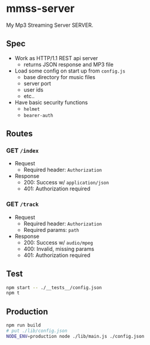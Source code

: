 # mmss-server

My Mp3 Streaming Server SERVER.

## Spec
- Work as HTTP/1.1 REST api server
  - returns JSON response and MP3 file
- Load some config on start up from `config.js`
  - base directory for music files
  - server port
  - user ids
  - etc..
- Have basic security functions
  - `helmet`
  - `bearer-auth`

## Routes
### GET `/index`
- Request
  - Required header: `Authorization`
- Response
  - 200: Success w/ `application/json`
  - 401: Authorization required

### GET `/track`
- Request
  - Required header: `Authorization`
  - Required params: `path`
- Response
  - 200: Success w/ `audio/mpeg`
  - 400: Invalid, missing params
  - 401: Authorization required

## Test
```sh
npm start -- ./__tests__/config.json
npm t
```

## Production
```sh
npm run build
# put ./lib/config.json
NODE_ENV=production node ./lib/main.js ./config.json
```
